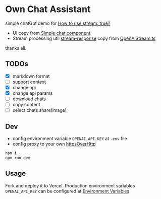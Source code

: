 # Own Chat Assistant

simple chatGpt demo for [How to use stream: true?](https://github.com/openai/openai-node/issues/18)

- UI copy from [Simple chat component](https://tailwindcomponents.com/component/chat)
- Stream processing util [stream-response](./src/utils/stream-response.util.ts) copy from [OpenAIStream.ts](https://github.com/shengxinjing/email-helper)

thanks all.

## TODOs

- [x] markdown format
- [ ] support context
- [x] change api
- [x] change api params
- [ ] download chats
- [ ] copy content
- [ ] select chats share(image)

## Dev

- config environment variable `OPENAI_API_KEY` at `.env` file
- config proxy to your own [httpsOverHttp](./src/app/api/hello/route.ts#L5-L10)

```bash
npm i
npm run dev
```

## Usage

Fork and deploy it to Vercel.
Production environment variables `OPENAI_API_KEY` can be configured at [Environment Variables](https://vercel.com/docs/concepts/projects/environment-variables)
